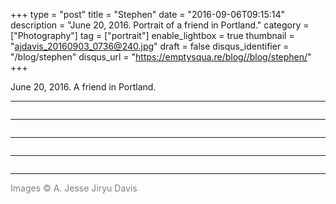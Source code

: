 +++
type = "post"
title = "Stephen"
date = "2016-09-06T09:15:14"
description = "June 20, 2016. Portrait of a friend in Portland."
category = ["Photography"]
tag = ["portrait"]
enable_lightbox = true
thumbnail = "ajdavis_20160903_0736@240.jpg"
draft = false
disqus_identifier = "/blog/stephen"
disqus_url = "https://emptysqua.re/blog//blog/stephen/"
+++

<p>June 20, 2016. A friend in Portland.</p>
<hr />
<p><img alt="" src="ajdavis_20160903_0736.jpg" /></p>
<hr />
<p><img alt="" src="ajdavis_20160903_0733.jpg" /></p>
<hr />
<p><img alt="" src="ajdavis_20160903_0738.jpg" /></p>
<hr />
<p><img alt="" src="ajdavis_20160903_0741.jpg" /></p>
<hr />
<p><span style="color: gray">Images &copy; A. Jesse Jiryu Davis</span></p>

